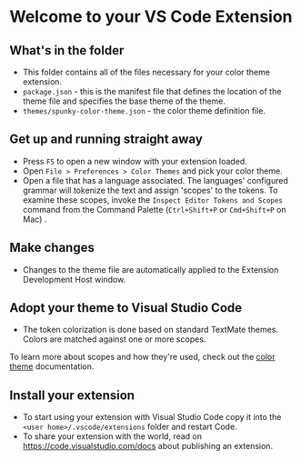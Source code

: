 # Welcome to your VS Code Extension

## What's in the folder

- This folder contains all of the files necessary for your color theme
  extension.
- `package.json` - this is the manifest file that defines the location of the
  theme file and specifies the base theme of the theme.
- `themes/spunky-color-theme.json` - the color theme definition file.

## Get up and running straight away

- Press `F5` to open a new window with your extension loaded.
- Open `File > Preferences > Color Themes` and pick your color theme.
- Open a file that has a language associated. The languages' configured grammar
  will tokenize the text and assign 'scopes' to the tokens. To examine these
  scopes, invoke the `Inspect Editor Tokens and Scopes` command from the Command
  Palette (`Ctrl+Shift+P` or `Cmd+Shift+P` on Mac) .

## Make changes

- Changes to the theme file are automatically applied to the Extension
  Development Host window.

## Adopt your theme to Visual Studio Code

- The token colorization is done based on standard TextMate themes. Colors are
  matched against one or more scopes.

To learn more about scopes and how they're used, check out the
[color theme](https://code.visualstudio.com/api/extension-guides/color-theme)
documentation.

## Install your extension

- To start using your extension with Visual Studio Code copy it into the
  `<user home>/.vscode/extensions` folder and restart Code.
- To share your extension with the world, read on
  https://code.visualstudio.com/docs about publishing an extension.
